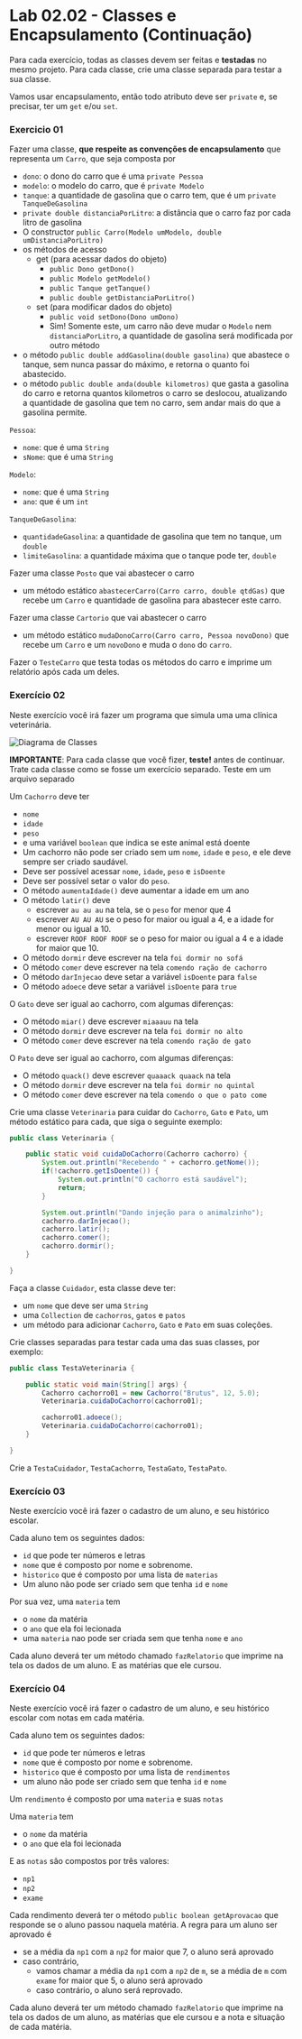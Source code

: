 # Lab 02.02 - Classes e Encapsulamento (Continuação)

Para cada exercício, todas as classes devem ser feitas e **testadas** no mesmo projeto. Para cada classe, crie uma classe separada para testar a sua classe.

Vamos usar encapsulamento, então todo atributo deve ser `private` e, se precisar, ter um `get` e/ou `set`.

### Exercicio 01

Fazer uma classe, **que respeite as convenções de encapsulamento** que representa um `Carro`, que seja composta por
* `dono`: o dono do carro que é uma `private Pessoa`
* `modelo`: o modelo do carro, que é `private Modelo`
* `tanque`: a quantidade de gasolina que o carro tem, que é um `private TanqueDeGasolina`
* `private double distanciaPorLitro`: a distância que o carro faz por cada litro de gasolina
* O constructor `public Carro(Modelo umModelo, double umDistanciaPorLitro)`
* os métodos de acesso
  * get (para acessar dados do objeto)
    * `public Dono getDono()`
    * `public Modelo getModelo()`
    * `public Tanque getTanque()`
    * `public double getDistanciaPorLitro()`
  * set (para modificar dados do objeto)
    * `public void setDono(Dono umDono)`
    * Sim! Somente este, um carro não deve mudar o `Modelo` nem `distanciaPorLitro`, a quantidade de gasolina será modificada por outro método
* o método `public double addGasolina(double gasolina)` que abastece o tanque, sem nunca passar do máximo, e retorna o quanto foi abastecido.
* o método `public double anda(double kilometros)` que gasta a gasolina do carro e retorna quantos kilometros o carro se deslocou, atualizando a quantidade de gasolina que tem no carro, sem andar mais do que a gasolina permite.

`Pessoa`:
* `nome`: que é uma `String`
* `sNome`: que é uma `String`

`Modelo`:
* `nome`: que é uma `String`
* `ano`: que é um `int`

`TanqueDeGasolina`:
* `quantidadeGasolina`: a quantidade de gasolina que tem no tanque, um `double`
* `limiteGasolina`: a quantidade máxima que o tanque pode ter, `double`

Fazer uma classe `Posto` que vai abastecer o carro
* um método estático `abastecerCarro(Carro carro, double qtdGas)` que recebe um `Carro` e quantidade de gasolina para abastecer este carro.

Fazer uma classe `Cartorio` que vai abastecer o carro
* um método estático `mudaDonoCarro(Carro carro, Pessoa novoDono)` que recebe um `Carro` e um `novoDono` e muda o `dono` do `carro`.

Fazer o `TesteCarro` que testa todas os métodos do carro e imprime um relatório após cada um deles.



### Exercício 02

Neste exercício você irá fazer um programa que simula uma uma clínica veterinária.

![Diagrama de Classes](veterinaria.svg)

**IMPORTANTE**: Para cada classe que você fizer, **teste!** antes de continuar. Trate cada classe como se fosse um exercício separado. Teste em um arquivo separado

Um `Cachorro` deve ter
* `nome`
* `idade`
* `peso`
* e uma variável `boolean` que indica se este animal está doente
* Um cachorro não pode ser criado sem um `nome`, `idade` e `peso`, e ele deve sempre ser criado saudável.
* Deve ser possível acessar `nome`, `idade`, `peso` e `isDoente`
* Deve ser possível setar o valor do `peso`.
* O método `aumentaIdade()` deve aumentar a idade em um ano
* O método `latir()` deve
  * escrever `au au au` na tela, se o `peso` for menor que 4
  * escrever `AU AU AU` se o peso for maior ou igual a 4, e a idade for menor ou igual a 10.
  * escrever `ROOF ROOF ROOF` se o peso for maior ou igual a 4 e a idade for maior que 10.
* O método `dormir` deve escrever na tela `foi dormir no sofá`
* O método `comer` deve escrever na tela `comendo ração de cachorro`
* O método `darInjecao` deve setar a variável `isDoente` para `false`
* O método `adoece` deve setar a variável `isDoente` para `true`

O `Gato` deve ser igual ao cachorro, com algumas diferenças:
* O método `miar()` deve escrever `miaaauu` na tela
* O método `dormir` deve escrever na tela `foi dormir no alto`
* O método `comer` deve escrever na tela `comendo ração de gato`

O `Pato` deve ser igual ao cachorro, com algumas diferenças:
* O método `quack()` deve escrever `quaaack quaack` na tela
* O método `dormir` deve escrever na tela `foi dormir no quintal`
* O método `comer` deve escrever na tela `comendo o que o pato come`

Crie uma classe `Veterinaria` para cuidar do `Cachorro`, `Gato` e `Pato`, um método estático para cada, que siga o seguinte exemplo:

``` java
public class Veterinaria {

	public static void cuidaDoCachorro(Cachorro cachorro) {
		System.out.println("Recebendo " + cachorro.getNome());
		if(!cachorro.getIsDoente()) {
			System.out.println("O cachorro está saudável");
			return;
		}

		System.out.println("Dando injeção para o animalzinho");
		cachorro.darInjecao();
		cachorro.latir();
		cachorro.comer();
		cachorro.dormir();
	}

}
```
Faça a classe `Cuidador`, esta classe deve ter:
* um `nome` que deve ser uma `String`
* uma `Collection` de `cachorros`, `gatos` e `patos`
* um método para adicionar `Cachorro`, `Gato` e `Pato` em suas coleções.

Crie classes separadas para testar cada uma das suas classes, por exemplo:

``` java
public class TestaVeterinaria {

	public static void main(String[] args) {
		Cachorro cachorro01 = new Cachorro("Brutus", 12, 5.0);
		Veterinaria.cuidaDoCachorro(cachorro01);

		cachorro01.adoece();
		Veterinaria.cuidaDoCachorro(cachorro01);
	}

}

```

Crie a `TestaCuidador`, `TestaCachorro`, `TestaGato`, `TestaPato`.


### Exercício 03

Neste exercício você irá fazer o cadastro de um aluno, e seu histórico escolar.

Cada aluno tem os seguintes dados:
* `id` que pode ter números e letras
* `nome` que é composto por nome e sobrenome.
* `historico` que é composto por uma lista de `materias`
* Um aluno não pode ser criado sem que tenha `id` e `nome`

Por sua vez, uma `materia` tem
* o `nome` da matéria
* o `ano` que ela foi lecionada
* uma `materia` nao pode ser criada sem que tenha `nome` e `ano`

Cada aluno deverá ter um método chamado `fazRelatorio` que imprime na tela os dados de um aluno. E as matérias que ele cursou.

### Exercício 04

Neste exercício você irá fazer o cadastro de um aluno, e seu histórico escolar com notas em cada matéria.

Cada aluno tem os seguintes dados:
* `id` que pode ter números e letras
* `nome` que é composto por nome e sobrenome.
* `historico` que é composto por uma lista de `rendimentos`
* um aluno não pode ser criado sem que tenha `id` e `nome`

Um `rendimento` é composto por uma `materia` e suas `notas`

Uma `materia` tem
* o `nome` da matéria
* o `ano` que ela foi lecionada

E as `notas` são compostos por três valores:
* `np1`
* `np2`
* `exame`

Cada rendimento deverá ter o método `public boolean getAprovacao` que responde se o aluno passou naquela matéria. A regra para um aluno ser aprovado é
* se a média da `np1` com a `np2` for maior que 7, o aluno será aprovado
* caso contrário,
  * vamos chamar a média da `np1` com a `np2` de `m`, se a média de `m` com `exame` for maior que 5, o aluno será aprovado
  * caso contrário, o aluno será reprovado.


Cada aluno deverá ter um método chamado `fazRelatorio` que imprime na tela os dados de um aluno, as matérias que ele cursou e a nota e situação de cada matéria.
